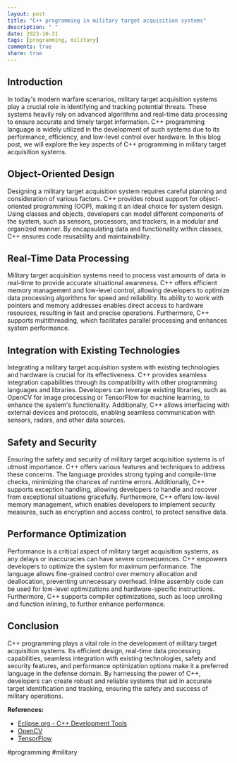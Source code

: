 ```yaml
---
layout: post
title: "C++ programming in military target acquisition systems"
description: " "
date: 2023-10-31
tags: [programming, military]
comments: true
share: true
---
```


## Introduction
In today's modern warfare scenarios, military target acquisition systems play a crucial role in identifying and tracking potential threats. These systems heavily rely on advanced algorithms and real-time data processing to ensure accurate and timely target information. C++ programming language is widely utilized in the development of such systems due to its performance, efficiency, and low-level control over hardware. In this blog post, we will explore the key aspects of C++ programming in military target acquisition systems.

## Object-Oriented Design
Designing a military target acquisition system requires careful planning and consideration of various factors. C++ provides robust support for object-oriented programming (OOP), making it an ideal choice for system design. Using classes and objects, developers can model different components of the system, such as sensors, processors, and trackers, in a modular and organized manner. By encapsulating data and functionality within classes, C++ ensures code reusability and maintainability.

## Real-Time Data Processing
Military target acquisition systems need to process vast amounts of data in real-time to provide accurate situational awareness. C++ offers efficient memory management and low-level control, allowing developers to optimize data processing algorithms for speed and reliability. Its ability to work with pointers and memory addresses enables direct access to hardware resources, resulting in fast and precise operations. Furthermore, C++ supports multithreading, which facilitates parallel processing and enhances system performance.

## Integration with Existing Technologies
Integrating a military target acquisition system with existing technologies and hardware is crucial for its effectiveness. C++ provides seamless integration capabilities through its compatibility with other programming languages and libraries. Developers can leverage existing libraries, such as OpenCV for image processing or TensorFlow for machine learning, to enhance the system's functionality. Additionally, C++ allows interfacing with external devices and protocols, enabling seamless communication with sensors, radars, and other data sources.

## Safety and Security
Ensuring the safety and security of military target acquisition systems is of utmost importance. C++ offers various features and techniques to address these concerns. The language provides strong typing and compile-time checks, minimizing the chances of runtime errors. Additionally, C++ supports exception handling, allowing developers to handle and recover from exceptional situations gracefully. Furthermore, C++ offers low-level memory management, which enables developers to implement security measures, such as encryption and access control, to protect sensitive data.

## Performance Optimization
Performance is a critical aspect of military target acquisition systems, as any delays or inaccuracies can have severe consequences. C++ empowers developers to optimize the system for maximum performance. The language allows fine-grained control over memory allocation and deallocation, preventing unnecessary overhead. Inline assembly code can be used for low-level optimizations and hardware-specific instructions. Furthermore, C++ supports compiler optimizations, such as loop unrolling and function inlining, to further enhance performance.

## Conclusion
C++ programming plays a vital role in the development of military target acquisition systems. Its efficient design, real-time data processing capabilities, seamless integration with existing technologies, safety and security features, and performance optimization options make it a preferred language in the defense domain. By harnessing the power of C++, developers can create robust and reliable systems that aid in accurate target identification and tracking, ensuring the safety and success of military operations.

**References:**
- [Eclipse.org - C++ Development Tools](https://projects.eclipse.org/projects/tools.cdt)
- [OpenCV](https://opencv.org/)
- [TensorFlow](https://www.tensorflow.org/)

#programming #military